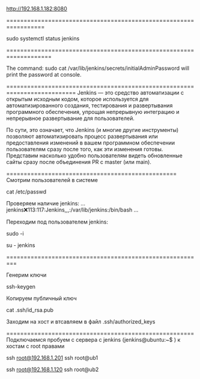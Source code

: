 http://192.168.1.182:8080

=================================================================

sudo systemctl status jenkins

===================================================================

The command: 
sudo cat /var/lib/jenkins/secrets/initialAdminPassword
 will print the password at console.

==========================================================================
Jenkins — это средство автоматизации с открытым исходным кодом, которое используется для автоматизированного создания, тестирования и развертывания программного обеспечения, упрощая непрерывную интеграцию и непрерывное развертывание для пользователей.

По сути, это означает, что Jenkins (и многие другие инструменты) позволяют автоматизировать процесс развертывания или предоставления изменений в вашем программном обеспечении пользователям сразу после того, как эти изменения готовы. Представим насколько удобно пользователям видеть обновленные сайты сразу после объединения PR с master (или main).

=================================================
Смотрим пользователей в системе

cat /etc/passwd 

Проверяем наличие jenkins:
...
jenkins:x:113:117:Jenkins,,,:/var/lib/jenkins:/bin/bash
...

Переходим под пользователем jenkins:

sudo -i

su - jenkins

=========================================================

Генерим ключи

 ssh-keygen

 Копируем публичный ключ

cat .ssh/id_rsa.pub 

Заходим на хост и втсавляем в файл .ssh/authorized_keys

======================================================
Подключаемся пробуем с сервера с jenkins (jenkins@ubuntu:~$ ) к хостам с root правами

ssh root@192.168.1.201
ssh root@ub1

ssh root@192.168.1.120
ssh root@ub2